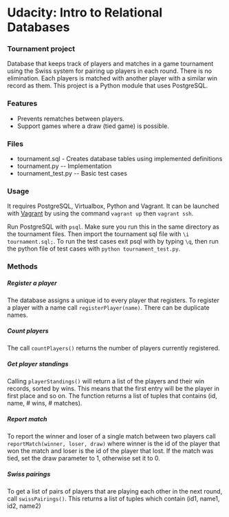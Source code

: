 # Udacity: Intro to Relational Databases
### Tournament project
Database that keeps track of players and matches in a game tournament using the Swiss system for pairing up players in each round. There is no elimination. Each players is matched with another player with a similar win record as them. This project is a Python module that uses PostgreSQL.

### Features
* Prevents rematches between players. 
* Support games where a draw (tied game) is possible. 

### Files
* tournament.sql - Creates database tables using implemented definitions
* tournament.py -- Implementation
* tournament_test.py -- Basic test cases

### Usage
It requires PostgreSQL, Virtualbox, Python and Vagrant. It can be launched with [Vagrant](https://www.vagrantup.com/) by using the command `vagrant up` then `vagrant ssh`.

Run PostgreSQL with `psql`. Make sure you run this in the same directory as the tournament files.
Then import the tournament sql file with `\i tournament.sql;`.
To run the test cases exit psql with by typing `\q`, then run the python file of test cases with `python tournament_test.py`.

### Methods
##### Register a player
The database assigns a unique id to every player that registers. To register a player with a name call `registerPlayer(name)`. There can be duplicate names.

##### Count players
The call `countPlayers()` returns the number of players currently registered.

##### Get player standings 
Calling `playerStandings()` will return a list of the players and their win records, sorted by wins. This means that the first entry will be the player in first place and so on. The function returns a list of tuples that contains (id, name, # wins, # matches). 

##### Report match
To report the winner and loser of a single match between two players call `reportMatch(winner, loser, draw)` where winner is the id of the player that won the match and loser is the id of the player that lost. If the match was tied, set the draw parameter to 1, otherwise set it to 0.
    
##### Swiss pairings
To get a list of pairs of players that are playing each other in the next round, call `swissPairings()`. This returns a list of tuples which contain (id1, name1, id2, name2)
